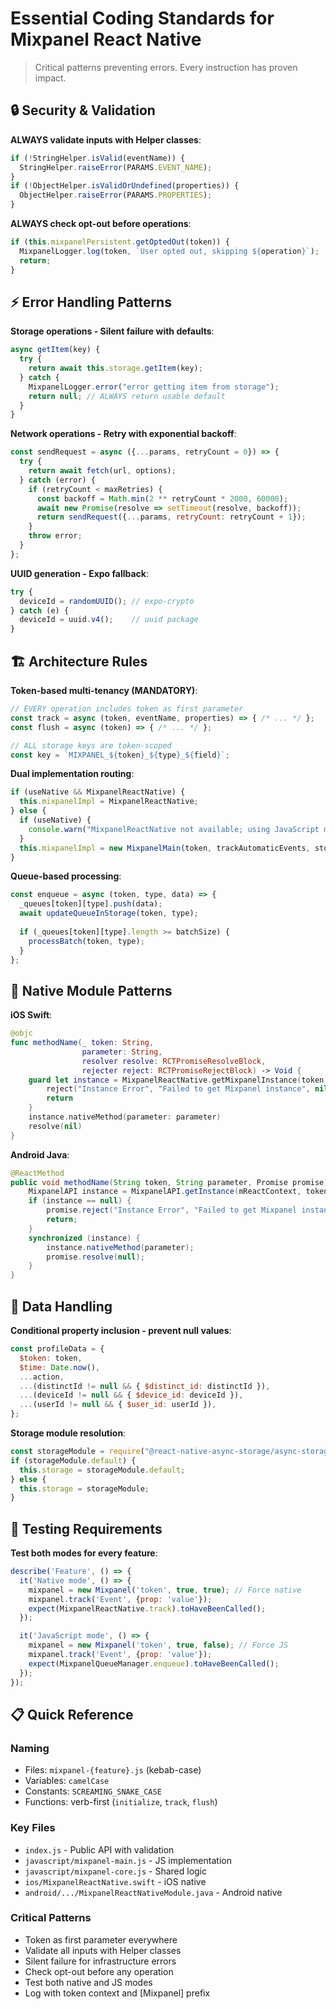 # Essential Coding Standards for Mixpanel React Native

> Critical patterns preventing errors. Every instruction has proven impact.

## 🔒 Security & Validation

**ALWAYS validate inputs with Helper classes**:
```javascript
if (!StringHelper.isValid(eventName)) {
  StringHelper.raiseError(PARAMS.EVENT_NAME);
}
if (!ObjectHelper.isValidOrUndefined(properties)) {
  ObjectHelper.raiseError(PARAMS.PROPERTIES);
}
```

**ALWAYS check opt-out before operations**:
```javascript
if (this.mixpanelPersistent.getOptedOut(token)) {
  MixpanelLogger.log(token, `User opted out, skipping ${operation}`);
  return;
}
```

## ⚡ Error Handling Patterns

**Storage operations - Silent failure with defaults**:
```javascript
async getItem(key) {
  try {
    return await this.storage.getItem(key);
  } catch {
    MixpanelLogger.error("error getting item from storage");
    return null; // ALWAYS return usable default
  }
}
```

**Network operations - Retry with exponential backoff**:
```javascript
const sendRequest = async ({...params, retryCount = 0}) => {
  try {
    return await fetch(url, options);
  } catch (error) {
    if (retryCount < maxRetries) {
      const backoff = Math.min(2 ** retryCount * 2000, 60000);
      await new Promise(resolve => setTimeout(resolve, backoff));
      return sendRequest({...params, retryCount: retryCount + 1});
    }
    throw error;
  }
};
```

**UUID generation - Expo fallback**:
```javascript
try {
  deviceId = randomUUID(); // expo-crypto
} catch (e) {
  deviceId = uuid.v4();    // uuid package
}
```

## 🏗️ Architecture Rules

**Token-based multi-tenancy (MANDATORY)**:
```javascript
// EVERY operation includes token as first parameter
const track = async (token, eventName, properties) => { /* ... */ };
const flush = async (token) => { /* ... */ };

// ALL storage keys are token-scoped
const key = `MIXPANEL_${token}_${type}_${field}`;
```

**Dual implementation routing**:
```javascript
if (useNative && MixpanelReactNative) {
  this.mixpanelImpl = MixpanelReactNative;
} else {
  if (useNative) {
    console.warn("MixpanelReactNative not available; using JavaScript mode...");
  }
  this.mixpanelImpl = new MixpanelMain(token, trackAutomaticEvents, storage);
}
```

**Queue-based processing**:
```javascript
const enqueue = async (token, type, data) => {
  _queues[token][type].push(data);
  await updateQueueInStorage(token, type);
  
  if (_queues[token][type].length >= batchSize) {
    processBatch(token, type);
  }
};
```

## 📱 Native Module Patterns

**iOS Swift**:
```swift
@objc
func methodName(_ token: String,
                parameter: String,
                resolver resolve: RCTPromiseResolveBlock,
                rejecter reject: RCTPromiseRejectBlock) -> Void {
    guard let instance = MixpanelReactNative.getMixpanelInstance(token) else {
        reject("Instance Error", "Failed to get Mixpanel instance", nil)
        return
    }
    instance.nativeMethod(parameter: parameter)
    resolve(nil)
}
```

**Android Java**:
```java
@ReactMethod
public void methodName(String token, String parameter, Promise promise) {
    MixpanelAPI instance = MixpanelAPI.getInstance(mReactContext, token, true);
    if (instance == null) {
        promise.reject("Instance Error", "Failed to get Mixpanel instance");
        return;
    }
    synchronized (instance) {
        instance.nativeMethod(parameter);
        promise.resolve(null);
    }
}
```

## 🧹 Data Handling

**Conditional property inclusion - prevent null values**:
```javascript
const profileData = {
  $token: token,
  $time: Date.now(),
  ...action,
  ...(distinctId != null && { $distinct_id: distinctId }),
  ...(deviceId != null && { $device_id: deviceId }),
  ...(userId != null && { $user_id: userId }),
};
```

**Storage module resolution**:
```javascript
const storageModule = require("@react-native-async-storage/async-storage");
if (storageModule.default) {
  this.storage = storageModule.default;
} else {
  this.storage = storageModule;
}
```

## 🧪 Testing Requirements

**Test both modes for every feature**:
```javascript
describe('Feature', () => {
  it('Native mode', () => {
    mixpanel = new Mixpanel('token', true, true); // Force native
    mixpanel.track('Event', {prop: 'value'});
    expect(MixpanelReactNative.track).toHaveBeenCalled();
  });

  it('JavaScript mode', () => {
    mixpanel = new Mixpanel('token', true, false); // Force JS
    mixpanel.track('Event', {prop: 'value'});
    expect(MixpanelQueueManager.enqueue).toHaveBeenCalled();
  });
});
```

## 📋 Quick Reference

### Naming
- Files: `mixpanel-{feature}.js` (kebab-case)
- Variables: `camelCase`
- Constants: `SCREAMING_SNAKE_CASE`
- Functions: verb-first (`initialize`, `track`, `flush`)

### Key Files
- `index.js` - Public API with validation
- `javascript/mixpanel-main.js` - JS implementation
- `javascript/mixpanel-core.js` - Shared logic
- `ios/MixpanelReactNative.swift` - iOS native
- `android/.../MixpanelReactNativeModule.java` - Android native

### Critical Patterns
- Token as first parameter everywhere
- Validate all inputs with Helper classes
- Silent failure for infrastructure errors
- Check opt-out before any operation
- Test both native and JS modes
- Log with token context and [Mixpanel] prefix